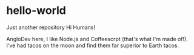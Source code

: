 # hello-world
Just another repository
Hi Humans! 

AngloDev here, I like Node.js and Coffeescrpt (that's what I'm made of!).
I've had tacos on the moon and find them far superior to Earth tacos.
